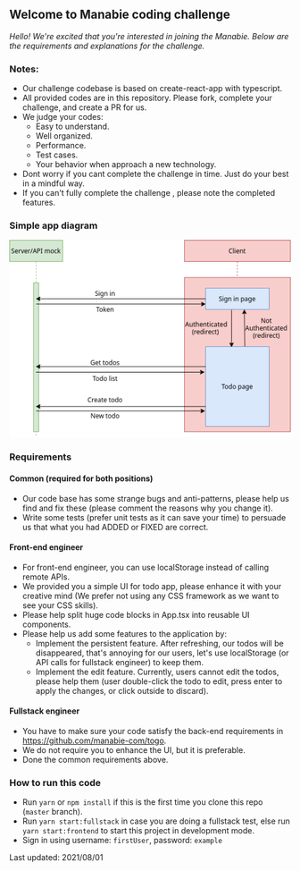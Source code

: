 ## Welcome to Manabie coding challenge

*Hello!*
*We're excited that you're interested in joining the Manabie. Below are the requirements and explanations for the challenge.*

### Notes: 
- Our challenge codebase is based on create-react-app with typescript.
- All provided codes are in this repository. Please fork, complete your challenge, and create a PR for us.
- We judge your codes:
    - Easy to understand.
    - Well organized.
    - Performance.
    - Test cases.
    - Your behavior when approach a new technology.
- Dont worry if you cant complete the challenge in time. Just do your best in a mindful way.
- If you can't fully complete the challenge , please note the completed features.
    
### Simple app diagram
![App diagram](diagram.png)

### Requirements

#### Common (required for both positions)
- Our code base has some strange bugs and anti-patterns, please help us find and fix these (please comment the reasons why you change it).
- Write some tests (prefer unit tests as it can save your time) to persuade us that what you had ADDED or FIXED are correct.

#### Front-end engineer
- For front-end engineer, you can use localStorage instead of calling remote APIs.
- We provided you a simple UI for todo app, please enhance it with your creative mind (We prefer not using any CSS framework as we want to see your CSS skills).
- Please help split huge code blocks in App.tsx into reusable UI components.
- Please help us add some features to the application by:
    - Implement the persistent feature. After refreshing, our todos will be disappeared, that's annoying for our users, let's use localStorage (or API calls for fullstack engineer) to keep them.
    - Implement the edit feature. Currently, users cannot edit the todos, please help them (user double-click the todo to edit, press enter to apply the changes, or click outside to discard).

#### Fullstack engineer
- You have to make sure your code satisfy the back-end requirements in https://github.com/manabie-com/togo.
- We do not require you to enhance the UI, but it is preferable.
- Done the common requirements above.

### How to run this code
- Run ```yarn``` or ```npm install``` if this is the first time you clone this repo (`master` branch).
- Run ```yarn start:fullstack``` in case you are doing a fullstack test, else run ```yarn start:frontend``` to start this project in development mode.
- Sign in using username: `firstUser`, password: `example`

Last updated: 2021/08/01
